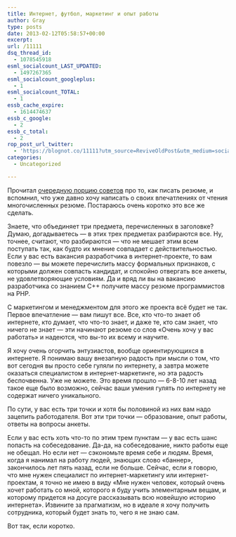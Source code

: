 ```yaml
---
title: Интернет, футбол, маркетинг и опыт работы
author: Gray
type: posts
date: 2013-02-12T05:58:57+00:00
excerpt:
url: /11111
dsq_thread_id:
  - 1078545918
esml_socialcount_LAST_UPDATED:
  - 1497267365
esml_socialcount_googleplus:
  - 1
esml_socialcount_TOTAL:
  - 1
essb_cache_expire:
  - 1614474637
essb_c_google:
  - 2
essb_c_total:
  - 2
rop_post_url_twitter:
  - 'https://blognot.co/11111?utm_source=ReviveOldPost&utm_medium=social&utm_campaign=ReviveOldPost'
categories:
  - Uncategorized

---
```








Прочитал [очередную порцию советов][1] про то, как писать резюме, и вспомнил, что уже давно хочу написать о своих впечатлениях от чтения многочисленных резюме. Постараюсь очень коротко это все же сделать.

Знаете, что объединяет три предмета, перечисленных в заголовке? Думаю, догадываетесь — в этих трех предметах разбираются все. Ну, точнее, считают, что разбираются — что не мешает этим всем поступать так, как будто их мнение совпадает с действительностью. Если у вас есть вакансия разработчика в интернет-проекте, то вам повезло — вы можете перечислить массу формальных признаков, с которыми должен совпасть кандидат, и спокойно отвергать все анкеты, не удовлетворяющие условиям. Да и вряд ли вы на вакансию разработчика со знанием C++ получите массу резюме программистов на PHP.

С маркетингом и менеджментом для этого же проекта всё будет не так. Первое впечатление — вам пишут все. Все, кто что-то знает об интернете, кто думает, что что-то знает, и даже те, кто сам знает, что ничего не знает — эти начинают резюме со слов &#171;Очень хочу у вас работать&#187; и надеются, что вы-то их всему и научите. 

Я хочу очень огорчить энтузиастов, вообще ориентирующихся в интернете. Я понимаю вашу внезапную радость при мысли о том, что вот сегодня вы просто себе гуляли по интернету, а завтра можете оказаться специалистом в интернет-маркетинге, но эта радость беспочвенна. Уже не можете. Это время прошло — 6-8-10 лет назад такое еще было возможно, сейчас ваши умения гулять по интернету не содержат ничего уникального. 

По сути, у вас есть три точки и хотя бы половиной из них вам надо зацепить работодателя. Вот эти три точки — образование, опыт работы, ответы на вопросы анкеты. 

Если у вас есть хоть что-то по этим трем пунктам — у вас есть шанс попасть на собеседование. Да-да, на собеседование, никто работы еще не обещал. Но если нет — сэкономьте время себе и людям. Время, когда я нанимал на работу людей, знающих слово &#171;баннер&#187;, закончилось лет пять назад, если не больше. Сейчас, если я говорю, что мне нужен специалист по интернет-маркетингу или интернет-проектам, я точно не имею в виду &#171;Мне нужен человек, который очень хочет работать со мной, которого я буду учить элементарным вещам, и которому придется на досуге рассказывать всю новейшую историю интернета&#187;. Извините за прагматизм, но в идеале я хочу получить сотрудника, который будет знать то, чего я не знаю сам. 

Вот так, если коротко.

 [1]: http://www.forbes.ru/forbes-woman-slideshow/karera/230487-oshibki-v-rezyume-kotorye-isportyat-vashu-kareru/slideshow/1